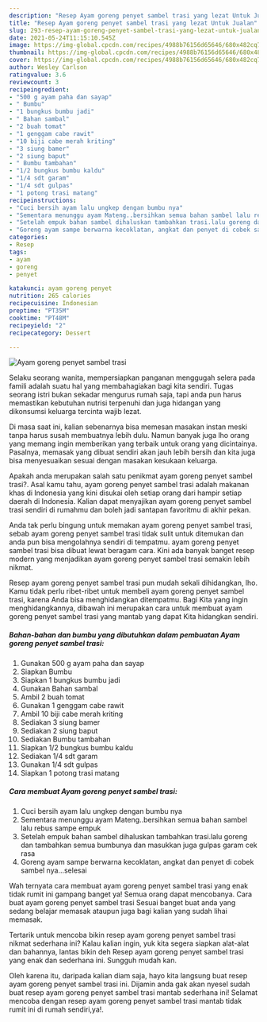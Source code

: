 ```yaml
---
description: "Resep Ayam goreng penyet sambel trasi yang lezat Untuk Jualan"
title: "Resep Ayam goreng penyet sambel trasi yang lezat Untuk Jualan"
slug: 293-resep-ayam-goreng-penyet-sambel-trasi-yang-lezat-untuk-jualan
date: 2021-05-24T11:15:10.545Z
image: https://img-global.cpcdn.com/recipes/4988b76156d65646/680x482cq70/ayam-goreng-penyet-sambel-trasi-foto-resep-utama.jpg
thumbnail: https://img-global.cpcdn.com/recipes/4988b76156d65646/680x482cq70/ayam-goreng-penyet-sambel-trasi-foto-resep-utama.jpg
cover: https://img-global.cpcdn.com/recipes/4988b76156d65646/680x482cq70/ayam-goreng-penyet-sambel-trasi-foto-resep-utama.jpg
author: Wesley Carlson
ratingvalue: 3.6
reviewcount: 3
recipeingredient:
- "500 g ayam paha dan sayap"
- " Bumbu"
- "1 bungkus bumbu jadi"
- " Bahan sambal"
- "2 buah tomat"
- "1 genggam cabe rawit"
- "10 biji cabe merah kriting"
- "3 siung bamer"
- "2 siung baput"
- " Bumbu tambahan"
- "1/2 bungkus bumbu kaldu"
- "1/4 sdt garam"
- "1/4 sdt gulpas"
- "1 potong trasi matang"
recipeinstructions:
- "Cuci bersih ayam lalu ungkep dengan bumbu nya"
- "Sementara menunggu ayam Mateng..bersihkan semua bahan sambel lalu rebus sampe empuk"
- "Setelah empuk bahan sambel dihaluskan tambahkan trasi.lalu goreng dan tambahkan semua bumbunya dan masukkan juga gulpas garam cek rasa"
- "Goreng ayam sampe berwarna kecoklatan, angkat dan penyet di cobek sambel nya...selesai"
categories:
- Resep
tags:
- ayam
- goreng
- penyet

katakunci: ayam goreng penyet 
nutrition: 265 calories
recipecuisine: Indonesian
preptime: "PT35M"
cooktime: "PT48M"
recipeyield: "2"
recipecategory: Dessert

---
```



![Ayam goreng penyet sambel trasi](https://img-global.cpcdn.com/recipes/4988b76156d65646/680x482cq70/ayam-goreng-penyet-sambel-trasi-foto-resep-utama.jpg)

Selaku seorang wanita, mempersiapkan panganan menggugah selera pada famili adalah suatu hal yang membahagiakan bagi kita sendiri. Tugas seorang istri bukan sekadar mengurus rumah saja, tapi anda pun harus memastikan kebutuhan nutrisi terpenuhi dan juga hidangan yang dikonsumsi keluarga tercinta wajib lezat.

Di masa  saat ini, kalian sebenarnya bisa memesan masakan instan meski tanpa harus susah membuatnya lebih dulu. Namun banyak juga lho orang yang memang ingin memberikan yang terbaik untuk orang yang dicintainya. Pasalnya, memasak yang dibuat sendiri akan jauh lebih bersih dan kita juga bisa menyesuaikan sesuai dengan masakan kesukaan keluarga. 



Apakah anda merupakan salah satu penikmat ayam goreng penyet sambel trasi?. Asal kamu tahu, ayam goreng penyet sambel trasi adalah makanan khas di Indonesia yang kini disukai oleh setiap orang dari hampir setiap daerah di Indonesia. Kalian dapat menyajikan ayam goreng penyet sambel trasi sendiri di rumahmu dan boleh jadi santapan favoritmu di akhir pekan.

Anda tak perlu bingung untuk memakan ayam goreng penyet sambel trasi, sebab ayam goreng penyet sambel trasi tidak sulit untuk ditemukan dan anda pun bisa mengolahnya sendiri di tempatmu. ayam goreng penyet sambel trasi bisa dibuat lewat beragam cara. Kini ada banyak banget resep modern yang menjadikan ayam goreng penyet sambel trasi semakin lebih nikmat.

Resep ayam goreng penyet sambel trasi pun mudah sekali dihidangkan, lho. Kamu tidak perlu ribet-ribet untuk membeli ayam goreng penyet sambel trasi, karena Anda bisa menghidangkan ditempatmu. Bagi Kita yang ingin menghidangkannya, dibawah ini merupakan cara untuk membuat ayam goreng penyet sambel trasi yang mantab yang dapat Kita hidangkan sendiri.

<!--inarticleads1-->

##### Bahan-bahan dan bumbu yang dibutuhkan dalam pembuatan Ayam goreng penyet sambel trasi:

1. Gunakan 500 g ayam paha dan sayap
1. Siapkan  Bumbu
1. Siapkan 1 bungkus bumbu jadi
1. Gunakan  Bahan sambal
1. Ambil 2 buah tomat
1. Gunakan 1 genggam cabe rawit
1. Ambil 10 biji cabe merah kriting
1. Sediakan 3 siung bamer
1. Sediakan 2 siung baput
1. Sediakan  Bumbu tambahan
1. Siapkan 1/2 bungkus bumbu kaldu
1. Sediakan 1/4 sdt garam
1. Gunakan 1/4 sdt gulpas
1. Siapkan 1 potong trasi matang




<!--inarticleads2-->

##### Cara membuat Ayam goreng penyet sambel trasi:

1. Cuci bersih ayam lalu ungkep dengan bumbu nya
1. Sementara menunggu ayam Mateng..bersihkan semua bahan sambel lalu rebus sampe empuk
1. Setelah empuk bahan sambel dihaluskan tambahkan trasi.lalu goreng dan tambahkan semua bumbunya dan masukkan juga gulpas garam cek rasa
1. Goreng ayam sampe berwarna kecoklatan, angkat dan penyet di cobek sambel nya...selesai




Wah ternyata cara membuat ayam goreng penyet sambel trasi yang enak tidak rumit ini gampang banget ya! Semua orang dapat mencobanya. Cara buat ayam goreng penyet sambel trasi Sesuai banget buat anda yang sedang belajar memasak ataupun juga bagi kalian yang sudah lihai memasak.

Tertarik untuk mencoba bikin resep ayam goreng penyet sambel trasi nikmat sederhana ini? Kalau kalian ingin, yuk kita segera siapkan alat-alat dan bahannya, lantas bikin deh Resep ayam goreng penyet sambel trasi yang enak dan sederhana ini. Sungguh mudah kan. 

Oleh karena itu, daripada kalian diam saja, hayo kita langsung buat resep ayam goreng penyet sambel trasi ini. Dijamin anda gak akan nyesel sudah buat resep ayam goreng penyet sambel trasi mantab sederhana ini! Selamat mencoba dengan resep ayam goreng penyet sambel trasi mantab tidak rumit ini di rumah sendiri,ya!.


